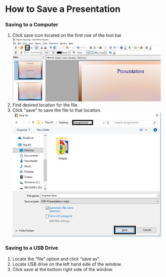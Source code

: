 # How to Save a Presentation
### Saving to a Computer
1. Click save icon located on the first row of the tool bar
![Save 1](https://github.com/umwrit350sp17/su17-team1/blob/master/assets/Save%201.PNG)
2. Find desired location for the file.
3. Click "save" to save the file to that location.
![Save 3](https://github.com/umwrit350sp17/su17-team1/blob/master/assets/Save%203.png)

### Saving to a USB Drive
1. Locate the “file” option and click “save as”.
2. Locate USB drive on the left hand side of the window.
3. Click save at the bottom right side of the window.
